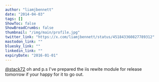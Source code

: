 ```yaml
---
author: "liamjbennett"
date: "2014-04-03"
tags: []
ShowToc: false
ShowBreadCrumbs: false
thumbnail: "/img/main/profile.jpg"
twitter_link: "https://x.com/liamjbennett/status/451843360827789312"
mastodon_link: ""
bluesky_link: ""
linkedin_link: ""
expiryDate: "2016-01-01"
---
```


[@stack72](https://x.com/stack72) oh and p.s I've prepared the iis rewite module for release tomorrow if your happy for it to go out.

